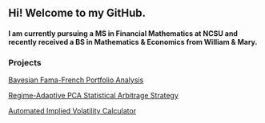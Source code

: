 ## Hi! Welcome to my GitHub.

#### I am currently pursuing a MS in Financial Mathematics at NCSU and recently received a BS in Mathematics & Economics from William & Mary.
 
### Projects
[Bayesian Fama-French Portfolio Analysis](https://NickZehnle.github.io/Projects/Bayes_Analysis/BayesFF.html)

[Regime-Adaptive PCA Statistical Arbitrage Strategy](https://NickZehnle.github.io/Projects/PCA_Strategy/PCA.html)

[Automated Implied Volatility Calculator](https://NickZehnle.github.io/Projects/AIVC/aivc.html)
